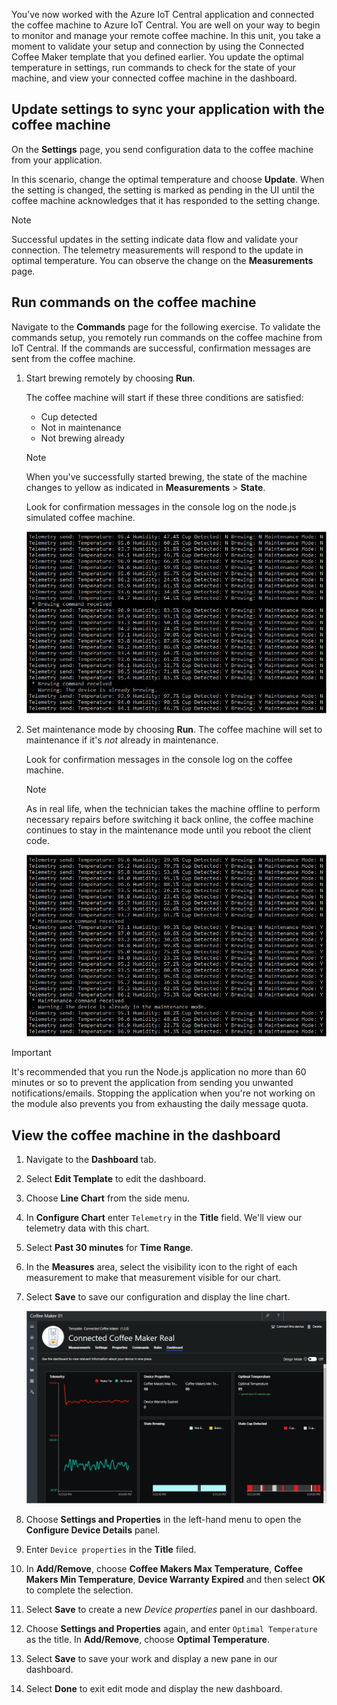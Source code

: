 You’ve now worked with the Azure IoT Central application and connected the coffee machine to Azure IoT Central. You are well on your way to begin to monitor and manage your remote coffee machine. In this unit, you take a moment to validate your setup and connection by using the Connected Coffee Maker template that you defined earlier. You update the optimal temperature in settings, run commands to check for the state of your machine, and view your connected coffee machine in the dashboard. 

## Update settings to sync your application with the coffee machine

On the **Settings** page, you send configuration data to the coffee machine from your application. 

In this scenario, change the optimal temperature and choose **Update**. 
 When the setting is changed, the setting is marked as pending in the UI until the coffee machine acknowledges that it has responded to the setting change. 

> [!NOTE]
> Successful updates in the setting indicate data flow and validate your  connection. The telemetry measurements will respond to the update in optimal temperature. You can observe the change on the **Measurements** page. 

## Run commands on the coffee machine 
Navigate to the **Commands** page for the following exercise. To validate the commands setup, you remotely run commands on the coffee machine from IoT Central. If the commands are successful, confirmation messages are sent from the coffee machine.

1. Start brewing remotely by choosing **Run**. 
    
    The coffee machine will start if these three conditions are satisfied:
    - Cup detected
    - Not in maintenance
    - Not brewing already  

    > [!NOTE]
    > When you've successfully started brewing, the state of the machine changes to yellow as indicated in **Measurements** > **State**. 
    
    Look for confirmation messages in the console log on the node.js simulated coffee machine. 

    ![Screenshot of the console log showing the confirmation messages received after the run command. The messages return the value for temperature, humidity, and Y/N response for whether a cup is detected, if the machine is brewing, and if the maintenance mode is on.](../media/4-commands-brewing.png)

1. Set maintenance mode by choosing **Run**. The coffee machine will set to maintenance if it's *not* already in maintenance.
    
    Look for confirmation messages in the console log on the coffee machine. 

    > [!NOTE]
    > As in real life, when the technician takes the machine offline to perform necessary repairs before switching it back online, the coffee machine continues to stay in the maintenance mode until you reboot the client code.

    ![Screenshot of a console log showing the confirmation messages received after the run command. The messages return the value for temperature, humidity, and Y/N response for whether a cup is detected, if the machine is brewing, and if the maintenance mode is on.](../media/4-commands-maintenance.png)

> [!IMPORTANT]
> It's recommended that you run the Node.js application no more than 60 minutes or so to prevent the application from sending you unwanted notifications/emails. Stopping the application when you're not working on the module also prevents you from exhausting the daily message quota.

## View the coffee machine in the dashboard

1. Navigate to the **Dashboard** tab.

1. Select **Edit Template** to edit the dashboard.

1. Choose **Line Chart** from the side menu.

1. In **Configure Chart**  enter `Telemetry` in the **Title** field. We'll view our telemetry data with this chart. 

1. Select **Past 30 minutes** for **Time Range**. 

1. In the **Measures** area, select the visibility icon to the right of each measurement to make that measurement visible for our chart. 

1. Select **Save** to save our configuration and display the line chart. 

    ![Screenshot showing the dashboard for connected coffee maker device template.](../media/4-dashboard-a.png)

1. Choose **Settings and Properties** in the left-hand menu to open the **Configure Device Details** panel. 

1. Enter `Device properties` in the **Title** filed.

1. In **Add/Remove**, choose **Coffee Makers Max Temperature**, **Coffee Makers Min Temperature**, **Device Warranty Expired** and then select **OK** to complete the selection.

1. Select **Save** to create a new *Device properties* panel in our dashboard. 

1. Choose **Settings and Properties** again,  and enter `Optimal Temperature` as the title. In **Add/Remove**, choose **Optimal  Temperature**.

1. Select **Save** to save your work and display a new pane in our dashboard. 

1. Select **Done** to exit edit mode and display the new dashboard. 